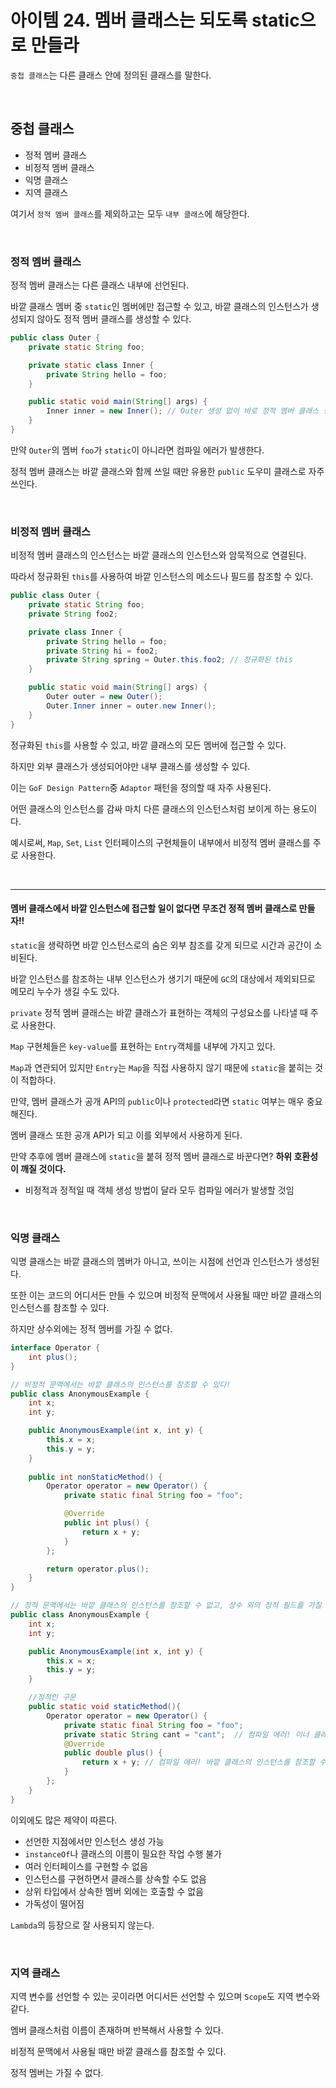 # 아이템 24. 멤버 클래스는 되도록 static으로 만들라
`중첩 클래스`는 다른 클래스 안에 정의된 클래스를 말한다.

<br>

## 중첩 클래스
- 정적 멤버 클래스
- 비정적 멤버 클래스
- 익명 클래스
- 지역 클래스

여기서 `정적 멤버 클래스`를 제외하고는 모두 `내부 클래스`에 해당한다.

<br>

### 정적 멤버 클래스
정적 멤버 클래스는 다른 클래스 내부에 선언된다.

바깥 클래스 멤버 중 `static`인 멤버에만 접근할 수 있고, 바깥 클래스의 인스턴스가 생성되지 않아도 정적 멤버 클래스를 생성할 수 있다.
```java
public class Outer {
    private static String foo;

    private static class Inner {
        private String hello = foo;
    }

    public static void main(String[] args) {
        Inner inner = new Inner(); // Outer 생성 없이 바로 정적 멤버 클래스 생성가능
    }
}

```
만약 `Outer`의 멤버 `foo`가 `static`이 아니라면 컴파일 에러가 발생한다.

정적 멤버 클래스는 바깥 클래스와 함께 쓰일 때만 유용한 `public` 도우미 클래스로 자주 쓰인다.

<br>

### 비정적 멤버 클래스
비정적 멤버 클래스의 인스턴스는 바깥 클래스의 인스턴스와 암묵적으로 연결된다.

따라서 정규화된 `this`를 사용하여 바깥 인스턴스의 메소드나 필드를 참조할 수 있다.
```java
public class Outer {
    private static String foo;
    private String foo2;

    private class Inner {
        private String hello = foo;
        private String hi = foo2;
        private String spring = Outer.this.foo2; // 정규화된 this
    }

    public static void main(String[] args) {
        Outer outer = new Outer();
        Outer.Inner inner = outer.new Inner();
    }
}
```
정규화된 `this`를 사용할 수 있고, 바깥 클래스의 모든 멤버에 접근할 수 있다.

하지만 외부 클래스가 생성되어야만 내부 클래스를 생성할 수 있다.

이는 `GoF Design Pattern`중 `Adaptor` 패턴을 정의할 때 자주 사용된다.

어떤 클래스의 인스턴스를 감싸 마치 다른 클래스의 인스턴스처럼 보이게 하는 용도이다.

예시로써, `Map`, `Set`, `List` 인터페이스의 구현체들이 내부에서 비정적 멤버 클래스를 주로 사용한다.

<br>

--------------------------------

#### 멤버 클래스에서 바깥 인스턴스에 접근할 일이 없다면 무조건 정적 멤버 클래스로 만들자!!

`static`을 생략하면 바깥 인스턴스로의 숨은 외부 참조를 갖게 되므로 시간과 공간이 소비된다.

바깥 인스턴스를 참조하는 내부 인스턴스가 생기기 때문에 `GC`의 대상에서 제외되므로 메모리 누수가 생길 수도 있다.

`private` 정적 멤버 클래스는 바깥 클래스가 표현하는 객체의 구성요소를 나타낼 때 주로 사용한다.

`Map` 구현체들은 `key-value`를 표현하는 `Entry`객체를 내부에 가지고 있다.

`Map`과 연관되어 있지만 `Entry`는 `Map`을 직접 사용하지 않기 때문에 `static`을 붙히는 것이 적합하다.

만약, 멤버 클래스가 공개 API의 `public`이나 `protected`라면 `static` 여부는 매우 중요해진다.

멤버 클래스 또한 공개 API가 되고 이를 외부에서 사용하게 된다.

만약 추후에 멤버 클래스에 `static`을 붙혀 정적 멤버 클래스로 바꾼다면? **하위 호환성이 깨질 것이다.**
- 비정적과 정적일 때 객체 생성 방법이 달라 모두 컴파일 에러가 발생할 것임

<br>

### 익명 클래스
익명 클래스는 바깥 클래스의 멤버가 아니고, 쓰이는 시점에 선언과 인스턴스가 생성된다.

또한 이는 코드의 어디서든 만들 수 있으며 비정적 문맥에서 사용될 때만 바깥 클래스의 인스턴스를 참조할 수 있다.

하지만 상수외에는 정적 멤버를 가질 수 없다.
```java
interface Operator {
    int plus();
}

// 비정적 문맥에서는 바깥 클래스의 인스턴스를 참조할 수 있다!
public class AnonymousExample {
    int x;
    int y;

    public AnonymousExample(int x, int y) {
        this.x = x;
        this.y = y;
    }
    
    public int nonStaticMethod() {
        Operator operator = new Operator() {
            private static final String foo = "foo";

            @Override
            public int plus() {
                return x + y;
            }
        };

        return operator.plus();
    }
}

// 정적 문맥에서는 바깥 클래스의 인스턴스를 참조할 수 없고, 상수 외의 정적 필드를 가질 수 없다.
public class AnonymousExample {
    int x;
    int y;

    public AnonymousExample(int x, int y) {
        this.x = x;
        this.y = y;
    }

    //정적인 구문
    public static void staticMethod(){
        Operator operator = new Operator() {
            private static final String foo = "foo";
            private static String cant = "cant";  // 컴파일 에러! 이너 클래스는 정적 변수를 가지고 있을수 없다!
            @Override
            public double plus() {
                return x + y; // 컴파일 에러! 바깥 클래스의 인스턴스를 참조할 수 없다.
            }
        };
    }
}
```
이외에도 많은 제약이 따른다.
- 선언한 지점에서만 인스턴스 생성 가능
- `instanceOf`나 클래스의 이름이 필요한 작업 수행 불가
- 여러 인터페이스를 구현할 수 없음
- 인스턴스를 구현하면서 클래스를 상속할 수도 없음
- 상위 타입에서 상속한 멤버 외에는 호출할 수 없음
- 가독성이 떨어짐

`Lambda`의 등장으로 잘 사용되지 않는다.

<br>

### 지역 클래스
지역 변수를 선언할 수 있는 곳이라면 어디서든 선언할 수 있으며 `Scope`도 지역 변수와 같다.

멤버 클래스처럼 이름이 존재하며 반복해서 사용할 수 있다.

비정적 문맥에서 사용될 때만 바깥 클래스를 참조할 수 있다.

정적 멤버는 가질 수 없다.

